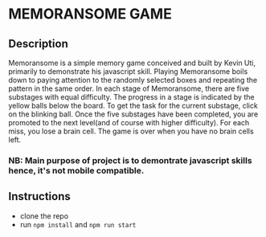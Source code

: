 # MEMORANSOME GAME

## Description

Memoransome is a simple memory game conceived and built by Kevin Uti, primarily to demonstrate his javascript skill.
Playing Memoransome boils down to paying attention to the randomly selected boxes and repeating the pattern in the same order.
In each stage of Memoransome, there are five substages with equal difficulty. The progress in a stage is indicated by the yellow 
balls below the board. To get the task for the current substage, click on the blinking ball. Once the five substages have been completed,
you are promoted to the next level(and of course with higher difficulty).
For each miss, you lose a brain cell. The game is over when you have no brain cells left.

### NB: Main purpose of project is to demontrate javascript skills hence, it's not mobile compatible.

## Instructions

* clone the repo
* run `npm install` and `npm run start`
